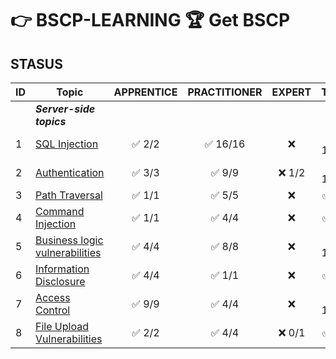 # 👉 BSCP-LEARNING 🏆 Get BSCP

## STASUS

| ID | Topic                                       | APPRENTICE | PRACTITIONER | EXPERT | Totals |
| --- | ------------------------------------------- | :----------: | :------------: | :------: | :------: |
| | ***Server-side topics***                    |
| 1 | [SQL Injection](/SQL%20Injection/) | ✅ 2/2 | ✅ 16/16 | ❌ | ✅ 18/18 |
| 2 | [Authentication](/Authentication/) | ✅ 3/3 | ✅ 9/9 | ❌ 1/2 | ✅ 13/14 |
| 3 | [Path Traversal](/Path%20Traversal/) | ✅ 1/1 | ✅ 5/5 | ❌ | ✅ 6/6 |
| 4 | [Command Injection](/Command%20Injection/) | ✅ 1/1 | ✅ 4/4 | ❌ | ✅ 5/5 |
| 5 | [Business logic vulnerabilities](/Business%20logic%20vulnerabilities/) | ✅ 4/4 | ✅ 8/8 | ❌ | ✅ 12/12 |
| 6 | [Information Disclosure](/Information%20Disclosure/) | ✅ 4/4 | ✅ 1/1 | ❌ | ✅ 5/5 |
| 7 | [Access Control](/Access%20Control/) | ✅ 9/9 | ✅ 4/4 | ❌ | ✅ 13/13 |
| 8 | [File Upload Vulnerabilities](/File%20Upload%20Vulnerabilities/) | ✅ 2/2 | ✅ 4/4 | ❌ 0/1 | ✅ 6/7 |
